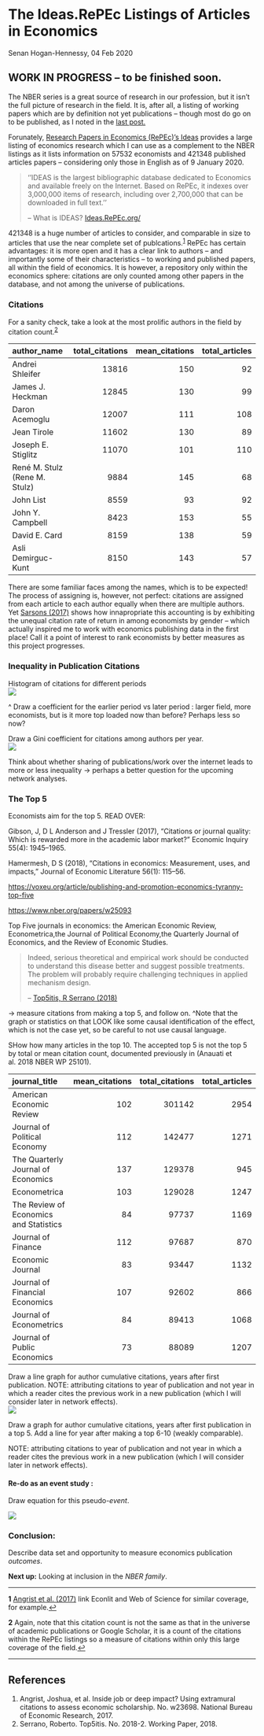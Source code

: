 The Ideas.RePEc Listings of Articles in Economics
================
Senan Hogan-Hennessy,
04 Feb 2020

## WORK IN PROGRESS – to be finished soon.

The NBER series is a great source of research in our profession, but it
isn’t the full picture of research in the field. It is, after all, a
listing of working papers which are by definition not yet publications –
though most do go on to be published, as I noted in the [last
post.](https://github.com/shoganhennessy/Econ_text_data/blob/master/Blog_post_exploration/1_NBER_working_papers.md)

Forunately, [Research Papers in Economics (RePEc)’s
Ideas](https://ideas.repec.org/) provides a large listing of economics
research which I can use as a complement to the NBER listings as it
lists information on 57532 economists and 421348 published articles
papers – considering only those in English as of 9 January 2020.

> ‘’IDEAS is the largest bibliographic database dedicated to Economics
> and available freely on the Internet. Based on RePEc, it indexes over
> 3,000,000 items of research, including over 2,700,000 that can be
> downloaded in full text.’’
> 
> – What is IDEAS? [Ideas.RePEc.org/](https://ideas.repec.org/)

421348 is a huge number of articles to consider, and comparable in size
to articles that use the near complete set of
publcations.<sup id="a1">[1](#f1)</sup> RePEc has certain advantages: it
is more open and it has a clear link to authors – and importantly some
of their characteristics – to working and published papers, all within
the field of economics. It is however, a repository only within the
economics sphere: citations are only counted among other papers in the
database, and not among the universe of publications.

### Citations

For a sanity check, take a look at the most prolific authors in the
field by citation
count.<sup id="a1">[2](#f2)</sup>

| author\_name                  | total\_citations | mean\_citations | total\_articles |
| :---------------------------- | ---------------: | --------------: | --------------: |
| Andrei Shleifer               |            13816 |             150 |              92 |
| James J. Heckman              |            12845 |             130 |              99 |
| Daron Acemoglu                |            12007 |             111 |             108 |
| Jean Tirole                   |            11602 |             130 |              89 |
| Joseph E. Stiglitz            |            11070 |             101 |             110 |
| René M. Stulz (Rene M. Stulz) |             9884 |             145 |              68 |
| John List                     |             8559 |              93 |              92 |
| John Y. Campbell              |             8423 |             153 |              55 |
| David E. Card                 |             8159 |             138 |              59 |
| Asli Demirguc-Kunt            |             8150 |             143 |              57 |

There are some familiar faces among the names, which is to be expected\!
The process of assigning is, however, not perfect: citations are
assigned from each article to each author equally when there are
multiple authors. Yet [Sarsons
(2017)](https://www.aeaweb.org/articles?id=10.1257/aer.p20171126) shows
how innapropriate this accounting is by exhibiting the unequal citation
rate of return in among economists by gender – which actually inspired
me to work with economics publishing data in the first place\! Call it a
point of interest to rank economists by better measures as this project
progresses.

### Inequality in Publication Citations

Histogram of citations for different periods
<img src="2_RePEc_listings_files/figure-gfm/unnamed-chunk-3-1.png" style="display: block; margin: auto;" />

^ Draw a coefficient for the earlier period vs later period : larger
field, more economists, but is it more top loaded now than before?
Perhaps less so now?

Draw a Gini coefficient for citations among authors per year.
<img src="2_RePEc_listings_files/figure-gfm/unnamed-chunk-4-1.png" style="display: block; margin: auto;" />

Think about whether sharing of publications/work over the internet leads
to more or less inequality -\> perhaps a better question for the
upcoming network analyses.

### The Top 5

Economists aim for the top 5. READ OVER:

Gibson, J, D L Anderson and J Tressler (2017), “Citations or journal
quality: Which is rewarded more in the academic labor market?” Economic
Inquiry 55(4): 1945–1965.

Hamermesh, D S (2018), “Citations in economics: Measurement, uses, and
impacts,” Journal of Economic Literature 56(1):
115–56.

<https://voxeu.org/article/publishing-and-promotion-economics-tyranny-top-five>

<https://www.nber.org/papers/w25093>

Top Five journals in economics: the American Economic Review,
Econometrica,the Journal of Political Economy,the Quarterly Journal of
Economics, and the Review of Economic Studies.

> Indeed, serious theoretical and empirical work should be conducted to
> understand this disease better and suggest possible treatments. The
> problem will probably require challenging techniques in applied
> mechanism design.
> 
> – [Top5itis, R Serrano (2018)](http://hdl.handle.net/10419/202594)

\-\> measure citations from making a top 5, and follow on. ^Note that
the graph or statistics on that LOOK like some causal identification of
the effect, which is not the case yet, so be careful to not use causal
language.

SHow how many articles in the top 10. The accepted top 5 is not the top
5 by total or mean citation count, documented previously in (Anauati et
al. 2018 NBER WP
25101).

| journal\_title                         | mean\_citations | total\_citations | total\_articles |
| :------------------------------------- | --------------: | ---------------: | --------------: |
| American Economic Review               |             102 |           301142 |            2954 |
| Journal of Political Economy           |             112 |           142477 |            1271 |
| The Quarterly Journal of Economics     |             137 |           129378 |             945 |
| Econometrica                           |             103 |           129028 |            1247 |
| The Review of Economics and Statistics |              84 |            97737 |            1169 |
| Journal of Finance                     |             112 |            97687 |             870 |
| Economic Journal                       |              83 |            93447 |            1132 |
| Journal of Financial Economics         |             107 |            92602 |             866 |
| Journal of Econometrics                |              84 |            89413 |            1068 |
| Journal of Public Economics            |              73 |            88089 |            1207 |

Draw a line graph for author cumulative citations, years after first
publication. NOTE: attributing citations to year of publication and not
year in which a reader cites the previous work in a new publication
(which I will consider later in network effects).
<img src="2_RePEc_listings_files/figure-gfm/unnamed-chunk-6-1.png" style="display: block; margin: auto;" />

Draw a graph for author cumulative citations, years after first
publication in a top 5. Add a line for year after making a top 6-10
(weakly comparable).

NOTE: attributing citations to year of publication and not year in which
a reader cites the previous work in a new publication (which I will
consider later in network effects).

#### Re-do as an event study :

Draw equation for this
pseudo-*event*.

<img src="2_RePEc_listings_files/figure-gfm/unnamed-chunk-7-1.png" style="display: block; margin: auto;" />

### Conclusion:

Describe data set and opportunity to measure economics publication
*outcomes*.

**Next up:** Looking at inclusion in the *NBER family*.

-----

<b id="f1">1</b> [Angrist et al.
(2017)](https://www.nber.org/papers/w23698) link Econlit and Web of
Science for similar coverage, for example.[↩](#a1)

<b id="f2">2</b> Again, note that this citation count is not the same as
that in the universe of academic publications or Google Scholar, it is a
count of the citations within the RePEc listings so a measure of
citations within only this large coverage of the field.[↩](#a1)

-----

## References

1.  Angrist, Joshua, et al. Inside job or deep impact? Using extramural
    citations to assess economic scholarship. No. w23698. National
    Bureau of Economic Research, 2017.
2.  Serrano, Roberto. Top5itis. No. 2018-2. Working Paper, 2018.
